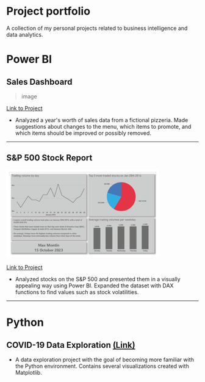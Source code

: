# Project portfolio
A collection of my personal projects related to business intelligence and data analytics.
# Power BI
## Sales Dashboard
> image

[Link to Project](https://github.com/max-montin/SalesDashboard)
- Analyzed a year's worth of sales data from a fictional pizzeria. Made suggestions about changes to the menu, which items to promote, and which items should be improved or possibly removed.
***
## S&P 500 Stock Report
<img src="https://github.com/max-montin/SP500/blob/main/sp500_1.png" width="400">

[Link to Project](https://github.com/max-montin/SP500)
- Analyzed stocks on the S&P 500 and presented them in a visually appealing way using Power BI. Expanded the dataset with DAX functions to find values such as stock volatilities.
***
# Python
## COVID-19 Data Exploration [(Link)](https://github.com/max-montin/COVID-19)
- A data exploration project with the goal of becoming more familiar with the Python environment. Contains several visualizations created with Matplotlib.
